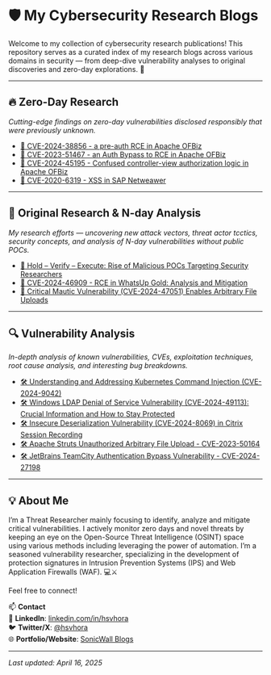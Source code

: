 # 🛡️ My Cybersecurity Research Blogs

Welcome to my collection of cybersecurity research publications! This repository serves as a curated index of my research blogs across various domains in security — from deep-dive vulnerability analyses to original discoveries and zero-day explorations. 🚀

---

## 🔥 Zero-Day Research
*Cutting-edge findings on zero-day vulnerabilities disclosed responsibly that were previously unknown.*

- [📌 CVE-2024-38856 - a pre-auth RCE in Apache OFBiz](https://www.sonicwall.com/blog/sonicwall-discovers-second-critical-apache-ofbiz-zero-day-vulnerability)
- [📌 CVE-2023-51467 - an Auth Bypass to RCE in Apache OFBiz](https://www.sonicwall.com/blog/sonicwall-discovers-critical-apache-ofbiz-zero-day-authbiz)
- [📌 CVE-2024-45195 - Confused controller-view authorization logic in Apache OFBiz](https://seclists.org/oss-sec/2024/q3/242)
- [📌 CVE-2020-6319 - XSS in SAP Netweawer](https://www.sap.com/documents/2022/02/089613a0-167e-0010-bca6-c68f7e60039b.html)

---

## 🔬 Original Research & N-day Analysis
*My research efforts — uncovering new attack vectors, threat actor tcctics, security concepts, and analysis of N-day vulnerabilities without public POCs.*

- [🔬 Hold – Verify – Execute: Rise of Malicious POCs Targeting Security Researchers](https://www.cybersecurity-insiders.com/hold-verify-execute-rise-of-malicious-pocs-targeting-security-researchers/)
- [🔬 CVE-2024-46909 - RCE in WhatsUp Gold: Analysis and Mitigation](https://www.sonicwall.com/blog/remote-code-execution-vulnerability-in-whatsup-gold-cve-2024-46909-analysis-and-mitigation)
- [🔬 Critical Mautic Vulnerability (CVE-2024-47051) Enables Arbitrary File Uploads](https://www.sonicwall.com/blog/critical-mautic-vulnerability-cve-2024-47051-enables-arbitrary-file-uploads)

---

## 🔍 Vulnerability Analysis
*In-depth analysis of known vulnerabilities, CVEs, exploitation techniques, root cause analysis, and interesting bug breakdowns.*

- [🛠️ Understanding and Addressing Kubernetes Command Injection (CVE-2024-9042)](https://www.sonicwall.com/blog/understanding-and-addressing-kubernetes-command-injection-cve-2024-9042-)
- [🛠️ Windows LDAP Denial of Service Vulnerability (CVE-2024-49113): Crucial Information and How to Stay Protected](https://www.sonicwall.com/blog/windows-ldap-dos-vulnerability-cve-2024-49113-what-you-need-to-know-and-tips-for-staying-protected)
- [🛠️ Insecure Deserialization Vulnerability (CVE-2024-8069) in Citrix Session Recording](https://www.sonicwall.com/blog/insecure-deserialization-vulnerability-cve-2024-8069-in-citrix-session-recording)
- [🛠️ Apache Struts Unauthorized Arbitrary File Upload - CVE-2023-50164](https://www.sonicwall.com/blog/apache-struts-unauthorized-arbitrary-file-upload)
- [🛠️ JetBrains TeamCity Authentication Bypass Vulnerability - CVE-2024-27198](https://www.sonicwall.com/blog/jetbrains-teamcity-authentication-bypass-vulnerabilities)

---

## 💡 About Me

I’m a Threat Researcher mainly focusing to identify, analyze and mitigate critical vulnerabilities. I actively monitor zero days and novel threats by keeping an eye on the Open-Source Threat Intelligence (OSINT) space using various methods including leveraging the power of automation. I’m a seasoned vulnerability researcher, specializing in the development of protection signatures in Intrusion Prevention Systems (IPS) and Web Application Firewalls (WAF). 💻⚔️

Feel free to connect!

📫 **Contact**  
🔗 **LinkedIn**: [linkedin.com/in/hsvhora](https://in.linkedin.com/in/hsvhora)  
🐦 **Twitter/X**: [@hsvhora](https://twitter.com/hsvhora)  
🌐 **Portfolio/Website**: [SonicWall Blogs](https://www.sonicwall.com/blog/authors/hasib-vhora)

---
*Last updated: April 16, 2025*
